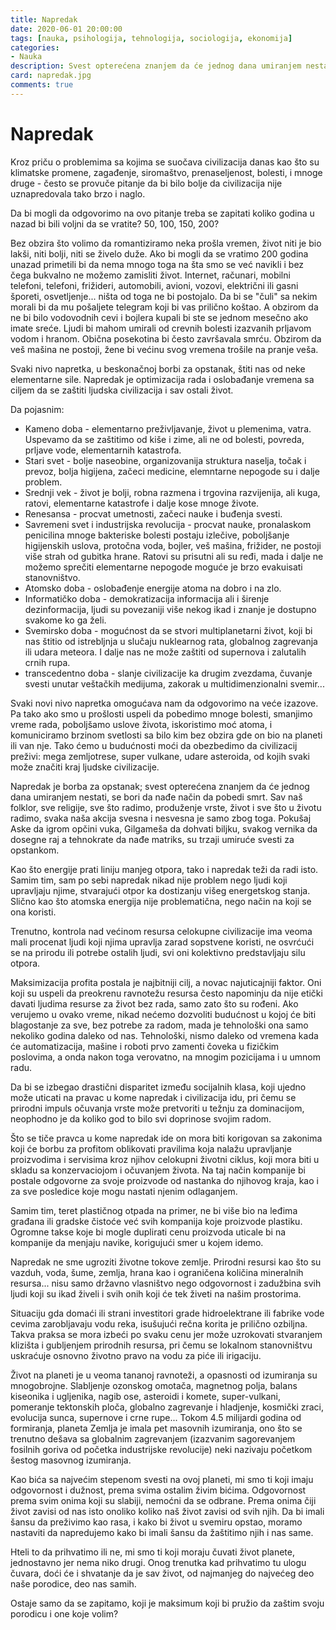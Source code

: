 ```yaml
---
title: Napredak
date: 2020-06-01 20:00:00
tags: [nauka, psihologija, tehnologija, sociologija, ekonomija]
categories:
- Nauka 
description: Svest opterećena znanjem da će jednog dana umiranjem nestati, se bori da nađe način da pobedi smrt...
card: napredak.jpg
comments: true
---
```


<style>
    .img-mb-14 { margin-bottom: 14px; }
</style>

# Napredak

Kroz priču o problemima sa kojima se suočava civilizacija danas kao što su klimatske promene, zagađenje, siromaštvo, prenaseljenost, bolesti, i mnoge druge - često se provuče pitanje da bi bilo bolje da civilizacija nije uznapredovala tako brzo i naglo.

Da bi mogli da odgovorimo na ovo pitanje treba se zapitati koliko godina u nazad bi bili voljni da se vratite? 50, 100, 150, 200?

Bez obzira što volimo da romantiziramo neka prošla vremen, život niti je bio lakši, niti bolji, niti se živelo duže. Ako bi mogli da se vratimo 200 godina unazad primetili bi da nema mnogo toga na šta smo se već navikli i bez čega bukvalno ne možemo zamisliti život. Internet, računari, mobilni telefoni, telefoni, frižideri, automobili, avioni, vozovi, električni ili gasni šporeti, osvetljenje... ništa od toga ne bi postojalo. Da bi se "čuli" sa nekim morali bi da mu pošaljete telegram koji bi vas prilično koštao. A obzirom da ne bi bilo vodovodnih cevi i bojlera kupali bi ste se jednom mesečno ako imate sreće. Ljudi bi mahom umirali od crevnih bolesti izazvanih prljavom vodom i hranom. Obična posekotina bi često završavala smrću. Obzirom da veš mašina ne postoji, žene bi većinu svog vremena trošile na pranje veša. 

Svaki nivo napretka, u beskonačnoj borbi za opstanak, štiti nas od neke elementarne sile. Napredak je optimizacija rada i oslobađanje vremena sa ciljem da se zaštiti ljudska civilizacija i sav ostali život.

Da pojasnim:  
- Kameno doba - elementarno preživljavanje, život u plemenima, vatra. Uspevamo da se zaštitimo od kiše i zime, ali ne od bolesti, povreda, prljave vode, elementarnih katastrofa.
- Stari svet - bolje naseobine, organizovanija struktura naselja, točak i prevoz, bolja higijena, začeci medicine, elemntarne nepogode su i dalje problem.  
- Srednji vek - život je bolji, robna razmena i trgovina razvijenija, ali kuga, ratovi, elementarne katastrofe i dalje kose mnoge živote.
- Renesansa - procvat umetnosti, začeci nauke i buđenja svesti.
- Savremeni svet i industrijska revolucija - procvat nauke, pronalaskom penicilina mnoge bakteriske bolesti postaju izlečive, poboljšanje higijenskih uslova, protočna voda, bojler, veš mašina, frižider, ne postoji više strah od gubitka hrane. Ratovi su prisutni ali su ređi, mada i dalje ne možemo sprečiti elementarne nepogode moguće je brzo evakuisati stanovništvo. 
- Atomsko doba - oslobađenje energije atoma na dobro i na zlo.
- Informatičko doba - demokratizacija informacija ali i širenje dezinformacija, ljudi su povezaniji više nekog ikad i znanje je dostupno svakome ko ga želi.
- Svemirsko doba - mogućnost da se stvori multiplanetarni život, koji bi nas štitio od istrebljnja u slučaju nuklearnog rata, globalnog zagrevanja ili udara meteora. I dalje nas ne može zaštiti od supernova i zalutalih crnih rupa.   
- transcedentno doba - slanje civilizacije ka drugim zvezdama, čuvanje svesti unutar veštačkih medijuma, zakorak u multidimenzionalni svemir...

Svaki novi nivo napretka omogućava nam da odgovorimo na veće izazove. Pa tako ako smo u prošlosti uspeli da pobedimo mnoge bolesti, smanjimo vreme rada, poboljšamo uslove života, iskoristimo moć atoma, i komuniciramo brzinom svetlosti sa bilo kim bez obzira gde on bio na planeti ili van nje. Tako ćemo u budućnosti moći da obezbedimo da civilizacij preživi: mega zemljotrese, super vulkane, udare asteroida, od kojih svaki može značiti kraj ljudske civilizacije.

Napredak je borba za opstanak; svest opterećena znanjem da će jednog dana umiranjem nestati, se bori da nađe način da pobedi smrt. Sav naš folklor, sve religije, sve što radimo, produženje vrste, život i sve što u životu radimo, svaka naša akcija svesna i nesvesna je samo zbog toga. Pokušaj Aske da igrom opčini vuka, Gilgameša da dohvati biljku, svakog vernika da dosegne raj a tehnokrate da nađe matriks, su trzaji umiruće svesti za opstankom.

Kao što energije prati liniju manjeg otpora, tako i napredak teži da radi isto. Samim tim, sam po sebi napredak nikad nije problem nego ljudi koji upravljaju njime, stvarajući otpor ka dostizanju višeg energetskog stanja. Slično kao što atomska energija nije problematična, nego način na koji se ona koristi.

Trenutno, kontrola nad većinom resursa celokupne civilizacije ima veoma mali procenat ljudi koji njima upravlja zarad sopstvene koristi, ne osvrćući se na prirodu ili potrebe ostalih ljudi, svi oni kolektivno predstavljaju silu otpora. 

Maksimizacija profita postala je najbitniji cilj, a novac najuticajniji faktor. Oni koji su uspeli da preokrenu ravnotežu resursa često napominju da nije etički davati ljudima resurse za život bez rada, samo zato što su rođeni. Ako verujemo u ovako vreme, nikad nećemo dozvoliti budućnost u kojoj će biti blagostanje za sve, bez potrebe za radom, mada je tehnološki ona samo nekoliko godina daleko od nas. Tehnološki, nismo daleko od vremena kada će automatizacija, mašine i roboti prvo zamenti čoveka u fizičkim poslovima, a onda nakon toga verovatno, na mnogim pozicijama i u umnom radu.

Da bi se izbegao drastični disparitet između socijalnih klasa, koji ujedno može uticati na pravac u kome napredak i civilizacija idu, pri čemu se prirodni impuls očuvanja vrste može pretvoriti u težnju za dominacijom, neophodno je da koliko god to bilo svi doprinose svojim radom. 

Što se tiče pravca u kome napredak ide on mora biti korigovan sa zakonima koji će borbu za profitom oblikovati  pravilima koja nalažu upravljanje proizvodima i servisima kroz njihov celokupni životni ciklus, koji mora biti u skladu sa konzervaciojom i očuvanjem života. Na taj način kompanije bi postale odgovorne za svoje proizvode od nastanka do njihovog kraja, kao i za sve posledice koje mogu nastati njenim odlaganjem.

Samim tim, teret plastičnog otpada na primer, ne bi više bio na leđima građana ili gradske čistoće već svih kompanija koje proizvode plastiku. Ogromne takse koje bi mogle duplirati cenu proizvoda uticale bi na kompanije da menjaju navike, korigujući smer u kojem idemo.

Napredak ne sme ugroziti životne tokove zemlje. Prirodni resursi kao što su vazduh, voda, šume, zemlja, hrana kao i ograničena količina mineralnih resursa... nisu samo državno vlasništvo nego odgovornost i zadužbina svih ljudi koji su ikad živeli i svih onih koji će tek živeti na našim prostorima.

Situaciju gda domaći ili strani investitori grade hidroelektrane ili fabrike vode cevima zarobljavaju vodu reka, isušujući rečna korita je prilično ozbiljna. Takva praksa se mora izbeći po svaku cenu jer može uzrokovati stvaranjem klizišta i gubljenjem prirodnih resursa, pri čemu se lokalnom stanovništvu uskraćuje osnovno životno pravo na vodu za piće ili irigaciju.

Život na planeti je u veoma tananoj ravnoteži, a opasnosti od izumiranja su mnogobrojne. Slabljenje ozonskog omotača, magnetnog polja, balans kiseonika i ugljenika, nagib ose, asteroidi i komete, super-vulkani, pomeranje tektonskih ploča, globalno zagrevanje i hladjenje, kosmički zraci, evolucija sunca, supernove i crne rupe... Tokom 4.5 milijardi godina od formiranja, planeta Zemlja je imala pet masovnih izumiranja, ono što se trenutno dešava sa globalnim zagrevanjem (izazvanim sagorevanjem fosilnih goriva od početka industrijske revolucije) neki nazivaju početkom šestog masovnog izumiranja. 

Kao bića sa najvećim stepenom svesti na ovoj planeti, mi smo ti koji imaju odgovornost i dužnost, prema svima ostalim živim bićima. Odgovornost prema svim onima koji su slabiji, nemoćni da se odbrane. Prema onima čiji život zavisi od nas isto onoliko koliko naš život zavisi od svih njih. Da bi imali šansu da preživimo kao rasa, i kako bi život u svemiru opstao, moramo nastaviti da napredujemo kako bi imali šansu da žaštitimo njih i nas same. 

Hteli to da prihvatimo ili ne, mi smo ti koji moraju čuvati život planete, jednostavno jer nema niko drugi. Onog trenutka kad prihvatimo tu ulogu čuvara, doći će i shvatanje da je sav život, od najmanjeg do najvećeg deo naše porodice, deo nas samih.

Ostaje samo da se zapitamo, koji je maksimum koji bi pružio da zaštim svoju porodicu i one koje volim?
